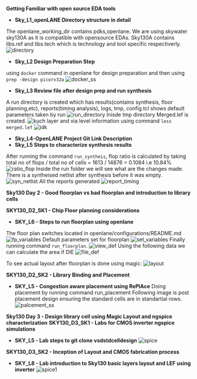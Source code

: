 **Getting Familiar with open source EDA tools**

- **Sky_L1_openLANE Directory structure in detail**

The openlane_working_dir contains pdks,openlane. We are using skywater sky130A as it is compatible with opensource EDAs. Sky130A contains libs.ref and libs.tech which is technology and tool specific respectiverly.
![directory](https://github.com/user-attachments/assets/283380a6-47a5-4fbe-9dd2-3143228c16dc)

- **Sky_L2 Design Preparation Step**

using `docker` command in openlane for design preparation and then using  
`prep -design picorv32a`
![docker_ss](https://github.com/user-attachments/assets/40c58089-4978-4ee5-a98d-f6defbeed5bb)

- **Sky_L3 Review file after design prep and run synthesis**

A run directory is created which has results(contains synthesis, floor planning,etc), reports(timing analysis), logs, tmp, config.tcl shows default parameters taken by run
![run_directory](https://github.com/user-attachments/assets/98ed03c4-c941-40f4-b511-1c0acd4d89f3)
Inisde tmp directory Merged.lef is created.
![kuch](https://github.com/user-attachments/assets/93e16d93-0591-425a-b1ea-222d0fd3e9db)
layer and via level information using command `less merged.lef`
![idk](https://github.com/user-attachments/assets/7eeb5505-6602-4d8b-8ebf-a2bda8c3b3e1)

- **Sky_L4-OpenLANE Project Git Link Description**
- **Sky_L5 Steps to characterize synthesis results**
  
After running the command `run_syntheis`, flop ratio is calculated by taking total no of flops / total no of cells = 1613 / 14876 = 0.1084 i.e 10.84%
![ratio_flop](https://github.com/user-attachments/assets/297b1b57-cbbc-4e53-a775-ca8ed02596f8)
Inside the run folder we will see what are the changes made. There is a syntheised netlist after synthesis before it was empty.
![syn_netlist](https://github.com/user-attachments/assets/0377e243-34d8-4705-b98f-e52c483c898c)
All the reports generated
![report_timing](https://github.com/user-attachments/assets/5560504b-f629-4e09-b3c9-3a46f9fd10e8)


**Sky130 Day 2 - Good floorplan vs bad floorplan and introduction to library cells**

**SKY130_D2_SK1 - Chip Floor planning considerations**

- **SKY_L6 - Steps to run floorplan using openlane**
  
The floor plan switches located in openlane/configurations/README.md
![fp_variables](https://github.com/user-attachments/assets/620cd407-b897-4ce7-ad21-cd82f3638169)
Default parameters set for floorplan
![set_variables](https://github.com/user-attachments/assets/1ce1aaae-8089-450d-90ee-2699521b7f33)
Finally running command `run_floorplan`.
![view_def](https://github.com/user-attachments/assets/b549d895-1a0b-4ef3-885e-845c1a3fbab3)
Using the following data we can calculate the area if DIE
![file_def](https://github.com/user-attachments/assets/e6887a3e-63e4-4f9b-9ab8-54d09e55cff5)

To see actual layout after floorplan is done using magic:
![layout](https://github.com/user-attachments/assets/25947269-1039-41a6-9806-cb5b8d306072)

**SKY130_D2_SK2 - Library Binding and Placement**
- **SKY_L5 - Congestion aware placement using RePlAce**
Doing placement by running command run_placement
Following image is post placement design ensuring the standard cells are in standartial rows.
![palcement_ss](https://github.com/user-attachments/assets/341c1b7e-eb7d-46de-8f34-70b8f23f1d76)

**Sky130 Day 3 - Design library cell using Magic Layout and ngspice characterization**
**SKY130_D3_SK1 - Labs for CMOS inverter ngspice simulations**
- **SKY_L5 - Lab steps to git clone vsdstdcelldesign**
![spice](https://github.com/user-attachments/assets/33d00592-ff40-45bc-8036-bdf72d27c553)

**SKY130_D3_SK2 - Inception of Layout and CMOS fabrication process**
- **SKY_L8 - Lab introduction to Sky130 basic layers layout and LEF using inverter**
![spice1](https://github.com/user-attachments/assets/3b5031ec-4a78-4f14-b09d-5812efbe7496)











